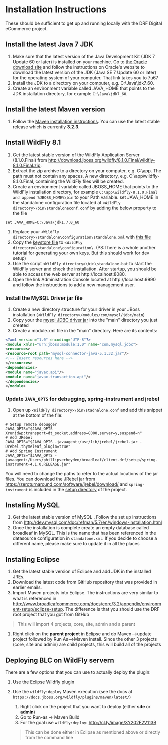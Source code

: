 # Installation Instructions

These should be sufficient to get up and running locally with the DRF Digital eCommerce project.

## Install the latest Java 7 JDK
1. Make sure that the latest version of the Java Development Kit (JDK 7 Update 60 or later) is installed on your machine. Go to [the Oracle download site](http://www.oracle.com/technetwork/java/javase/downloads/jdk7-downloads-1880260.html) and follow the instructions on Oracle's website to download the latest version of the JDK (Java SE 7 Update 60 or later) for the operating system of your computer. That link takes you to 7u67
1. Install the JDK to a directory on your computer, e.g. C:\Java\jdk7_60.
1. Create an environment variable called JAVA_HOME that points to the JDK installation directory, for example `C:\Java\jdk7_60`.

## Install the latest Maven version
1. Follow the [Maven installation instructions](http://maven.apache.org/download.cgi#Installation). You can use the latest stable release which is currently **3.2.3**.


## Install WildFly 8.1
1.  Get the latest stable version of the WildFly Application Server (8.1.0.Final) from http://download.jboss.org/wildfly/8.1.0.Final/wildfly-8.1.0.Final.zip.
1. Extract the zip archive to a directory on your computer, e.g. C:\app. The path must not contain any spaces. A new directory, e.g. C:\app\wildfly-8.1.0.Final, containing the WildFly files will be created.
1. Create an environment variable called JBOSS_HOME that points to the WildFly installation directory, for example `C:\app\wildfly-8.1.0.Final and append %JBOSS_HOME%\bin` to your Path variable.
set JAVA_HOME in the standalone configuration file located at `<WildFly directory>\bin\standaloneconf.conf` by adding the below property to the file

```
set JAVA_HOME=C:\Java\jdk1.7.0_60
```

1. Replace your `<WildFly directory>\standalone\configuration\standalone.xml` with [this file](setup/standalone.xml)
1. Copy the [keystore file](setup/blc-example.keystore) to `<WildFly directory>\standalone\configuration\`. (PS:There is a whole another tutorial for generating your own keys. But this should work for dev setup)
1. Use the script `<WildFly directory>\bin\standalone.bat` to start the WildFly server and check the installation. After startup, you should be able to access the web server at http://localhost:8080.
1. Open the link Administration Console located at http://localhost:9990 and follow the instructions to add a new management user.

### Install the MySQL Driver jar file
1. Create a new directory structure for your driver in your JBoss installation (`<WildFly directory>/modules/com/mysql/jdbc/main`)
1. Copy your the [mysql JDBC driver jar](setup/mysql-connector-java-5.1.32.jar) into the "main" directory you just created
1. Create a module.xml file in the "main" directory. Here are its contents:

```xml
<?xml version="1.0" encoding="UTF-8"?>
<module xmlns="urn:jboss:module:1.0" name="com.mysql.jdbc">
<resources>
<resource-root path="mysql-connector-java-5.1.32.jar"/>
<!-- Insert resources here -->
</resources>
<dependencies>
<module name="javax.api"/>
<module name="javax.transaction.api"/>
</dependencies>
</module>
```

### Update `JAVA_OPTS` for debugging, spring-instrument and jrebel
1. Open up `<WildFly directory>\bin\stadnalone.conf` and add this snippet at the bottom of the file:

```
# Setup remote debugger
JAVA_OPTS="$JAVA_OPTS -Xrunjdwp:transport=dt_socket,address=8000,server=y,suspend=n"
# Add JRebel
JAVA_OPTS="$JAVA_OPTS -javaagent:/usr/lib/jrebel/jrebel.jar -Drebel.thymeleaf_plugin=true"
# Add Spring Instrument
JAVA_OPTS="$JAVA_OPTS -javaagent:/Users/phillipverheyden/broadleaf/client-drf/setup/spring-instrument-4.1.0.RELEASE.jar"
```

You will need to change the paths to refer to the actual locations of the jar files. You can download the JRebel jar from https://zeroturnaround.com/software/jrebel/download/ and `spring-instrument` is included in the [setup directory](setup/spring-instrument-4.1.0.RELEASE) of the project.


## Installing MySQL
1. Get the latest stable version of MySQL . Follow the set up instructions from http://dev.mysql.com/doc/refman/5.7/en/windows-installation.html
1. Once the installation is complete create an empty database called broadleaf in MySQL. This is the name that has been referenced in the datasource configuration in `standalone.xml`. If you decide to choose a different name, please make sure to update it in all the places

## Installing Eclipse
1. Get the latest stable version of Eclipse and add JDK in the installed JREs.
1. Download the latest code from GitHub repository that was provided in earlier emails.
1. Import Maven projects into Eclipse. The instructions are very similar to what is referenced in http://www.broadleafcommerce.com/docs/core/3.2/appendix/environment-setup/eclipse-setup. The difference is that you should use the DRF root project that you got from GitHub

> This will import 4 projects, core, site, admin and a parent 

1. Right click on the **parent project** in Eclipse and do Maven-->update project followed by Run As-->Maven install. Since the other 3 projects (core, site and admin) are child projects, this will build all of the projects

## Deploying BLC on WildFly servern

There are a few options that you can use to actually deploy the plugin: 

1. Use the Eclipse Wildfly plugin
1. Use the `wildfly:deploy` Maven execution (see the docs at `https://docs.jboss.org/wildfly/plugins/maven/latest/`)
    1. Right click on the project that you want to deploy (either **site** or **admin**)
    1. Go to Run-as -> Maven Build
    2. For the goal use `wildfly:deploy`: http://cl.ly/image/3Y202F2V113B

    > This can be done either in Eclipse as mentioned above or directly from the command line


